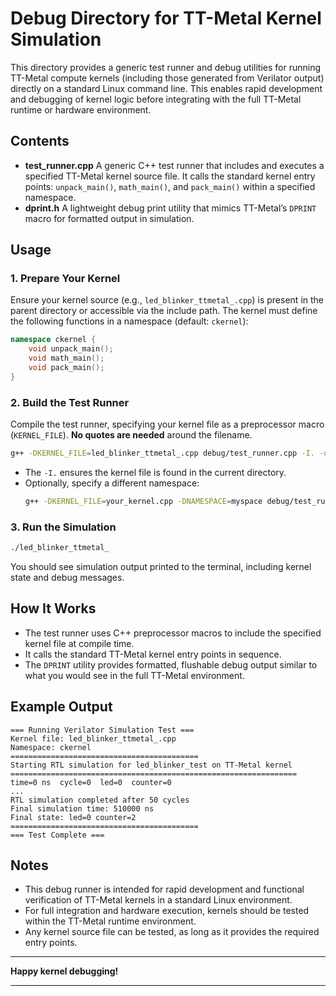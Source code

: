 # Debug Directory for TT-Metal Kernel Simulation

This directory provides a generic test runner and debug utilities for running TT-Metal compute kernels (including those generated from Verilator output) directly on a standard Linux command line. This enables rapid development and debugging of kernel logic before integrating with the full TT-Metal runtime or hardware environment.

## Contents

- **test_runner.cpp**
  A generic C++ test runner that includes and executes a specified TT-Metal kernel source file. It calls the standard kernel entry points: `unpack_main()`, `math_main()`, and `pack_main()` within a specified namespace.
- **dprint.h**
  A lightweight debug print utility that mimics TT-Metal’s `DPRINT` macro for formatted output in simulation.

## Usage

### 1. Prepare Your Kernel

Ensure your kernel source (e.g., `led_blinker_ttmetal_.cpp`) is present in the parent directory or accessible via the include path. The kernel must define the following functions in a namespace (default: `ckernel`):

```cpp
namespace ckernel {
    void unpack_main();
    void math_main();
    void pack_main();
}
```

### 2. Build the Test Runner

Compile the test runner, specifying your kernel file as a preprocessor macro (`KERNEL_FILE`).
**No quotes are needed** around the filename.

```sh
g++ -DKERNEL_FILE=led_blinker_ttmetal_.cpp debug/test_runner.cpp -I. -o led_blinker_ttmetal_
```

- The `-I.` ensures the kernel file is found in the current directory.
- Optionally, specify a different namespace:
  ```sh
  g++ -DKERNEL_FILE=your_kernel.cpp -DNAMESPACE=myspace debug/test_runner.cpp -I. -o test_kernel
  ```

### 3. Run the Simulation

```sh
./led_blinker_ttmetal_
```

You should see simulation output printed to the terminal, including kernel state and debug messages.

## How It Works

- The test runner uses C++ preprocessor macros to include the specified kernel file at compile time.
- It calls the standard TT-Metal kernel entry points in sequence.
- The `DPRINT` utility provides formatted, flushable debug output similar to what you would see in the full TT-Metal environment.

## Example Output

```
=== Running Verilator Simulation Test ===
Kernel file: led_blinker_ttmetal_.cpp
Namespace: ckernel
==========================================
Starting RTL simulation for led_blinker_test on TT-Metal kernel
================================================================
time=0 ns  cycle=0  led=0  counter=0
...
RTL simulation completed after 50 cycles
Final simulation time: 510000 ns
Final state: led=0 counter=2
==========================================
=== Test Complete ===
```

## Notes

- This debug runner is intended for rapid development and functional verification of TT-Metal kernels in a standard Linux environment.
- For full integration and hardware execution, kernels should be tested within the TT-Metal runtime environment.
- Any kernel source file can be tested, as long as it provides the required entry points.

---

**Happy kernel debugging!**

---

